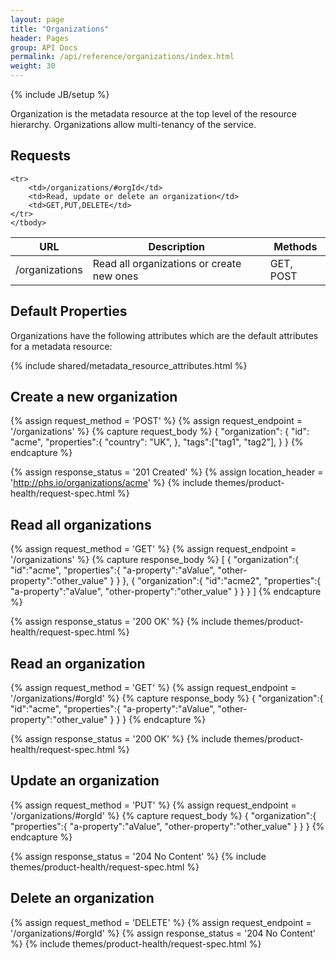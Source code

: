 ```yaml
---
layout: page
title: "Organizations"
header: Pages
group: API Docs
permalink: /api/reference/organizations/index.html
weight: 30
---
```

{% include JB/setup %}


Organization is the metadata resource at the top level of the resource hierarchy.
Organizations allow multi-tenancy of the service.

Requests
--------

<table class="content">
    <thead>
    <tr>
        <th><strong>URL</strong></th>
        <th><strong>Description</strong></th>
        <th><strong>Methods</strong></th>
    </tr>
    </thead>
    <tbody>
    <tr>
        <td>/organizations</td>
        <td>Read all organizations or create new ones</td>
        <td>GET, POST</td>
    </tr>

    <tr>
        <td>/organizations/#orgId</td>
        <td>Read, update or delete an organization</td>
        <td>GET,PUT,DELETE</td>
    </tr>
    </tbody>
</table>


Default Properties
------------------

Organizations have the following attributes which are the default attributes for a metadata resource:

{% include shared/metadata_resource_attributes.html %}



Create a new organization
-------------------------

{% assign request_method = 'POST' %}
{% assign request_endpoint = '/organizations' %}
{% capture request_body %}
{
    "organization": {
        "id": "acme",
        "properties":{
	     "country": "UK",
        },
        "tags":["tag1", "tag2"],
    }
}
{% endcapture %}

{% assign response_status = '201 Created' %}
{% assign location_header = 'http://phs.io/organizations/acme' %}
{% include themes/product-health/request-spec.html %}

Read all organizations
-------------------------

{% assign request_method = 'GET' %}
{% assign request_endpoint = '/organizations' %}
{% capture response_body %}
[
    {
        "organization":{
            "id":"acme",
            "properties":{
                "a-property":"aValue",
                "other-property":"other_value"
            }
        }
    },
    {
        "organization":{
            "id":"acme2",
            "properties":{
                "a-property":"aValue",
                "other-property":"other_value"
            }
        }
    }
]
{% endcapture %}

{% assign response_status = '200 OK' %}
{% include themes/product-health/request-spec.html %}

Read an organization
--------------------

{% assign request_method = 'GET' %}
{% assign request_endpoint = '/organizations/#orgId' %}
{% capture response_body %}
{
    "organization":{
        "id":"acme",
        "properties":{
            "a-property":"aValue",
            "other-property":"other_value"
        }
    }
}
{% endcapture %}

{% assign response_status = '200 OK' %}
{% include themes/product-health/request-spec.html %}

Update an organization
----------------------

{% assign request_method = 'PUT' %}
{% assign request_endpoint = '/organizations/#orgId' %}
{% capture request_body %}
{
    "organization":{
        "properties":{
            "a-property":"aValue",
            "other-property":"other_value"
        }
    }
}
{% endcapture %}

{% assign response_status = '204 No Content' %}
{% include themes/product-health/request-spec.html %}

Delete an organization
----------------------

{% assign request_method = 'DELETE' %}
{% assign request_endpoint = '/organizations/#orgId' %}
{% assign response_status = '204 No Content' %}
{% include themes/product-health/request-spec.html %}